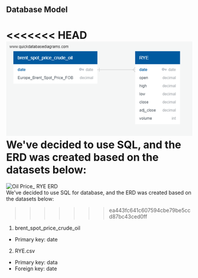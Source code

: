 ## Database Model
<<<<<<< HEAD
![Crude Oil-rye](https://github.com/kobertlam/Energy_ETF_RYE_Forecast/blob/database/Resources/Oil%20Price_%20RYE%20ERD.png)  
We've decided to use SQL, and the ERD was created based on the datasets below:
=======
![Oil Price_ RYE ERD](https://user-images.githubusercontent.com/93500353/160498675-61f00b79-8de5-4e80-8869-34edd776d352.png)   
We've decided to use SQL for database, and the ERD was created based on the datasets below:
>>>>>>> ea443fc641c607594cbe79be5ccd87bc43ced0ff
1. brent_spot_price_crude_oil
* Primary key: date
2. RYE.csv
* Primary key: data
* Foreign key: date
